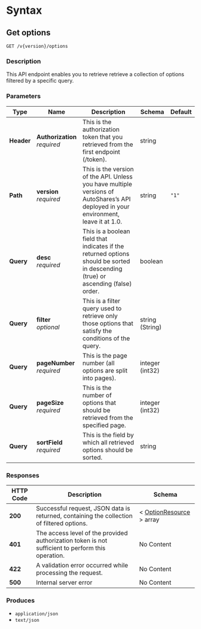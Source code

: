 # Syntax

## Get options

```
GET /v{version}/options
```

### Description

This API endpoint enables you to retrieve retrieve a collection of options filtered by a specific query.

### Parameters

| Type       | Name                                                       | Description                                                                                                                          | Schema          | Default |
| ---------- | ---------------------------------------------------------- | ------------------------------------------------------------------------------------------------------------------------------------ | --------------- | ------- |
| **Header** | <p><strong>Authorization</strong><br><em>required</em></p> | This is the authorization token that you retrieved from the first endpoint (/token).                                                 | string          |         |
| **Path**   | <p><strong>version</strong><br><em>required</em></p>       | This is the version of the API. Unless you have multiple versions of AutoShares’s API deployed in your environment, leave it at 1.0. | string          | `"1"`   |
| **Query**  | <p><strong>desc</strong><br><em>required</em></p>          | This is a boolean field that indicates if the returned options should be sorted in descending (true) or ascending (false) order.     | boolean         |         |
| **Query**  | <p><strong>filter</strong><br><em>optional</em></p>        | This is a filter query used to retrieve only those options that satisfy the conditions of the query.                                 | string (String) |         |
| **Query**  | <p><strong>pageNumber</strong><br><em>required</em></p>    | This is the page number (all options are split into pages).                                                                          | integer (int32) |         |
| **Query**  | <p><strong>pageSize</strong><br><em>required</em></p>      | This is the number of options that should be retrieved from the specified page.                                                      | integer (int32) |         |
| **Query**  | <p><strong>sortField</strong><br><em>required</em></p>     | This is the field by which all retrieved options should be sorted.                                                                   | string          |         |

### Responses

| HTTP Code | Description                                                                                       | Schema                                                               |
| --------- | ------------------------------------------------------------------------------------------------- | -------------------------------------------------------------------- |
| **200**   | Successful request, JSON data is returned, containing the collection of filtered options.         | < [OptionResource](securities\_getoptions.md#optionresource) > array |
| **401**   | The access level of the provided authorization token is not sufficient to perform this operation. | No Content                                                           |
| **422**   | A validation error occurred while processing the request.                                         | No Content                                                           |
| **500**   | Internal server error                                                                             | No Content                                                           |

### Produces

* `application/json`
* `text/json`
